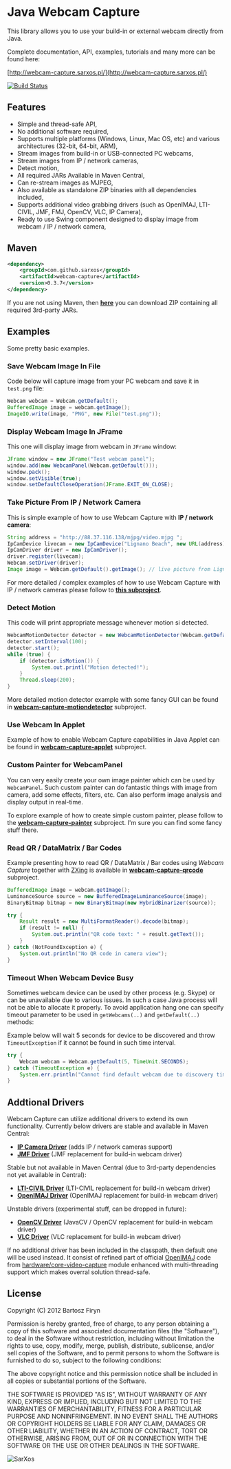 # Java Webcam Capture

This library allows you to use your build-in or external webcam directly from Java.

Complete documentation, API, examples, tutorials and many more can be found here:

[http://webcam-capture.sarxos.pl/](http://webcam-capture.sarxos.pl/)


[![Build Status](https://secure.travis-ci.org/sarxos/webcam-capture.png?branch=master)](http://travis-ci.org/sarxos/webcam-capture)

## Features

* Simple and thread-safe API,
* No additional software required,
* Supports multiple platforms (Windows, Linux, Mac OS, etc) and various architectures (32-bit, 64-bit, ARM),
* Stream images from build-in or USB-connected PC webcams, 
* Stream images from IP / network cameras,
* Detect motion,
* All required JARs Available in Maven Central,
* Can re-stream images as MJPEG,
* Also available as standalone ZIP binaries with all dependencies included,
* Supports additional video grabbing drivers (such as OpenIMAJ, LTI-CIVIL, JMF, FMJ, OpenCV, VLC, IP Camera),
* Ready to use Swing component designed to display image from webcam / IP / network camera,

## Maven

```xml
<dependency>
	<groupId>com.github.sarxos</groupId>
	<artifactId>webcam-capture</artifactId>
	<version>0.3.7</version>
</dependency>
```

If you are not using Maven, then **[here](http://www.sarxos.pl/repo/maven2/com/github/sarxos/webcam-capture/0.3.7/webcam-capture-0.3.7-dist.zip)**
you can download ZIP containing all required 3rd-party JARs.

## Examples

Some pretty basic examples.

### Save Webcam Image In File

Code below will capture image from your PC webcam and save it in ```test.png``` file:

```java
Webcam webcam = Webcam.getDefault();
BufferedImage image = webcam.getImage();
ImageIO.write(image, "PNG", new File("test.png"));
```

### Display Webcam Image In JFrame

This one will display image from webcam in ```JFrame``` window:

```java
JFrame window = new JFrame("Test webcam panel");
window.add(new WebcamPanel(Webcam.getDefault()));
window.pack();
window.setVisible(true);
window.setDefaultCloseOperation(JFrame.EXIT_ON_CLOSE);
```

### Take Picture From IP / Network Camera

This is simple example of how to use Webcam Capture with **IP / network camera**:

```java
String address = "http://88.37.116.138/mjpg/video.mjpg ";
IpCamDevice livecam = new IpCamDevice("Lignano Beach", new URL(address), IpCamMode.PUSH);
IpCamDriver driver = new IpCamDriver();
driver.register(livecam);
Webcam.setDriver(driver);
Image image = Webcam.getDefault().getImage(); // live picture from Lignano beach (Italia)
```

For more detailed / complex examples of how to use Webcam Capture with IP / network cameras please follow to **[this
subproject](https://github.com/sarxos/webcam-capture/tree/master/webcam-capture-drivers/webcam-capture-driver-ipcam)**.

### Detect Motion

This code will print appropriate message whenever motion si detected.

```java
WebcamMotionDetector detector = new WebcamMotionDetector(Webcam.getDefault(), 25, 1000);
detector.setInterval(100);
detector.start();
while (true) {
    if (detector.isMotion()) {
    	System.out.printl("Motion detected!");
    }
    Thread.sleep(200);
}
```

More detailed motion detector example with some fancy GUI can be found  in
**[webcam-capture-motiondetector](https://github.com/sarxos/webcam-capture/tree/master/webcam-capture-examples/webcam-capture-motiondetector)**
subproject.

### Use Webcam In Applet

Example of how to enable Webcam Capture capabilities in Java Applet can be found in 
**[webcam-capture-applet](https://github.com/sarxos/webcam-capture/tree/master/webcam-capture-examples/webcam-capture-applet)**
subproject. 

### Custom Painter for WebcamPanel

You can very easily create your own image painter which can be used by `WebcamPanel`. Such custom 
painter can do fantastic things with image from camera, add some effects, filters, etc. Can also 
perform image analysis and display output in real-time. 

To explore example of how to create simple custom painter, please follow to the 
**[webcam-capture-painter](https://github.com/sarxos/webcam-capture/tree/master/webcam-capture-examples/webcam-capture-painter)**
subproject. I'm sure you can find some fancy stuff there.

### Read QR / DataMatrix / Bar Codes

Example presenting how to read QR / DataMatrix / Bar codes using _Webcam Capture_ together with 
[ZXing](https://github.com/zxing/zxing) is available in 
**[webcam-capture-qrcode](https://github.com/sarxos/webcam-capture/tree/master/webcam-capture-examples/webcam-capture-qrcode)**
subproject.

```java
BufferedImage image = webcam.getImage();
LuminanceSource source = new BufferedImageLuminanceSource(image);
BinaryBitmap bitmap = new BinaryBitmap(new HybridBinarizer(source));

try {
	Result result = new MultiFormatReader().decode(bitmap);
	if (result != null) {
		System.out.println("QR code text: " + result.getText());
	}
} catch (NotFoundException e) {
	System.out.println("No QR code in camera view");
}
```

### Timeout When Webcam Device Busy

Sometimes webcam device can be used by other process (e.g. Skype) or can be
unavailable due to various issues. In such a case Java process will not be able
to allocate it properly. To avoid application hang one can specify timeout 
parameter to be used in ```getWebcams(..)``` and ```getDefault(..)``` methods:

Example below will wait 5 seconds for device to be discovered and throw 
```TimeoutException``` if it cannot be found in such time interval.

```java
try {
	Webcam webcam = Webcam.getDefault(5, TimeUnit.SECONDS);
} catch (TimeoutException e) {
	System.err.println("Cannot find default webcam due to discovery timeout");
}
``` 

## Addtional Drivers

Webcam Capture can utilize additional drivers to extend its own functionality. Currently below
drivers are stable and available in Maven Central:

* **[IP Camera Driver](https://github.com/sarxos/webcam-capture/tree/master/webcam-capture-drivers/webcam-capture-driver-ipcam)** (adds IP / network cameras support)  
* **[JMF Driver](https://github.com/sarxos/webcam-capture/tree/master/webcam-capture-drivers/webcam-capture-driver-jmf)** (JMF replacement for build-in webcam driver)

Stable but not available in Maven Central (due to 3rd-party dependencies not yet available in Central):

* **[LTI-CIVIL Driver](https://github.com/sarxos/webcam-capture/tree/master/webcam-capture-drivers/webcam-capture-driver-civil)** (LTI-CIVIL replacement for build-in webcam driver)
* **[OpenIMAJ Driver](https://github.com/sarxos/webcam-capture/tree/master/webcam-capture-drivers/webcam-capture-driver-civil)** (OpenIMAJ replacement for build-in webcam driver)

Unstable drivers (experimental stuff, can be dropped in future):

* **[OpenCV Driver](https://github.com/sarxos/webcam-capture/tree/master/webcam-capture-drivers/webcam-capture-driver-javacv)** (JavaCV / OpenCV replacement for build-in webcam driver)  
* **[VLC Driver](https://github.com/sarxos/webcam-capture/tree/master/wwebcam-capture-drivers/ebcam-capture-driver-vlcj)** (VLC replacement for build-in webcam driver)

If no additional driver has been included in the classpath, then default 
one will be used instead. It consist of refined part of official [OpenIMAJ](http://sourceforge.net/p/openimaj/home/OpenIMAJ/) 
code from [hardware/core-video-capture](http://sourceforge.net/p/openimaj/code/1756/tree/trunk/hardware/core-video-capture/) 
module enhanced with multi-threading support which makes overral solution 
thread-safe.

## License

Copyright (C) 2012 Bartosz Firyn

Permission is hereby granted, free of charge, to any person obtaining a copy of this software and associated documentation files (the "Software"), to deal in the Software without restriction, including without limitation the rights to use, copy, modify, merge, publish, distribute, sublicense, and/or sell copies of the Software, and to permit persons to whom the Software is furnished to do so, subject to the following conditions:

The above copyright notice and this permission notice shall be included in all copies or substantial portions of the Software.

THE SOFTWARE IS PROVIDED "AS IS", WITHOUT WARRANTY OF ANY KIND, EXPRESS OR IMPLIED, INCLUDING BUT NOT LIMITED TO THE WARRANTIES OF MERCHANTABILITY, FITNESS FOR A PARTICULAR PURPOSE AND NONINFRINGEMENT. IN NO EVENT SHALL THE AUTHORS OR COPYRIGHT HOLDERS BE LIABLE FOR ANY CLAIM, DAMAGES OR OTHER LIABILITY, WHETHER IN AN ACTION OF CONTRACT, TORT OR OTHERWISE, ARISING FROM, OUT OF OR IN CONNECTION WITH THE SOFTWARE OR THE USE OR OTHER DEALINGS IN THE SOFTWARE.

![SarXos](https://raw.github.com/sarxos/webcam-capture/master/sarxos.png "SarXos")


